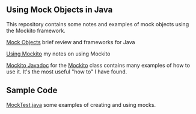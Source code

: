 ## Using Mock Objects in Java

This repository contains some notes and examples of mock objects using the Mockito framework.

[Mock Objects](Mock-objects.md) brief review and frameworks for Java

[Using Mockito](Mockito.md) my notes on using Mockito

[Mockito Javadoc][Mockito-API] for the [Mockito][Mockito-API] class contains many examples of how to use it.  It's the most useful "how to" I have found.

[Mockito-API]: https://site.mockito.org/javadoc/current/org/mockito/Mockito.html

## Sample Code

[MockTest.java](src/java/main/test/MockTest.java) some examples of creating and using mocks.

